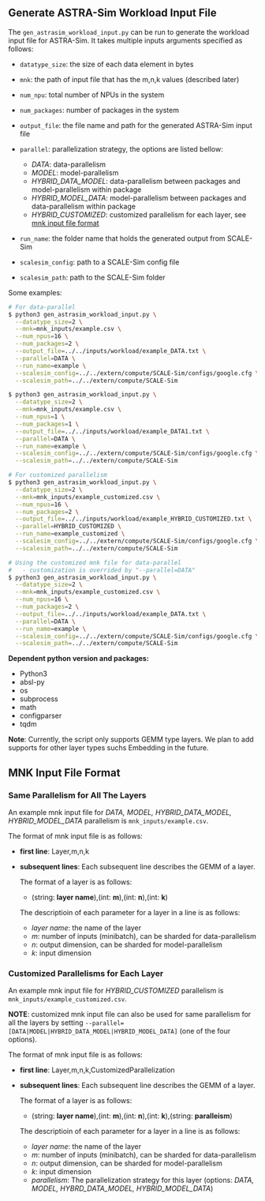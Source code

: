 ## Generate ASTRA-Sim Workload Input File

The `gen_astrasim_workload_input.py` can be run to generate the workload input file for ASTRA-Sim. It takes multiple inputs arguments specified as follows:

- `datatype_size`: the size of each data element in bytes
- `mnk`: the path of input file that has the m,n,k values (described later)
- `num_npu`: total number of NPUs in the system
- `num_packages`: number of packages in the system
- `output_file`: the file name and path for the generated ASTRA-Sim input file
- `parallel`: parallelization strategy, the options are listed bellow:
  - *DATA*: data-parallelism
  - *MODEL*: model-parallelism
  - *HYBRID_DATA_MODEL*: data-parallelism between packages and model-parallelism within package
  - *HYBRID_MODEL_DATA*: model-parallelism between packages and data-parallelism within package
  - *HYBRID_CUSTOMIZED*: customized parallelism for each layer, see [mnk input file format](#customized-parallelisms-for-each-layer)

- `run_name`: the folder name that holds the generated output from SCALE-Sim
- `scalesim_config`: path to a SCALE-Sim config file
- `scalesim_path`: path to the SCALE-Sim folder

Some examples:

```bash
# For data-parallel
$ python3 gen_astrasim_workload_input.py \
  --datatype_size=2 \
  --mnk=mnk_inputs/example.csv \
  --num_npus=16 \
  --num_packages=2 \
  --output_file=../../inputs/workload/example_DATA.txt \
  --parallel=DATA \
  --run_name=example \
  --scalesim_config=../../extern/compute/SCALE-Sim/configs/google.cfg \
  --scalesim_path=../../extern/compute/SCALE-Sim

$ python3 gen_astrasim_workload_input.py \
  --datatype_size=2 \
  --mnk=mnk_inputs/example.csv \
  --num_npus=1 \
  --num_packages=1 \
  --output_file=../../inputs/workload/example_DATA1.txt \
  --parallel=DATA \
  --run_name=example \
  --scalesim_config=../../extern/compute/SCALE-Sim/configs/google.cfg \
  --scalesim_path=../../extern/compute/SCALE-Sim

# For customized parallelism
$ python3 gen_astrasim_workload_input.py \
  --datatype_size=2 \
  --mnk=mnk_inputs/example_customized.csv \
  --num_npus=16 \
  --num_packages=2 \
  --output_file=../../inputs/workload/example_HYBRID_CUSTOMIZED.txt \
  --parallel=HYBRID_CUSTOMIZED \
  --run_name=example_customized \
  --scalesim_config=../../extern/compute/SCALE-Sim/configs/google.cfg \
  --scalesim_path=../../extern/compute/SCALE-Sim

# Using the customized mnk file for data-parallel
# 	- customization is overrided by "--parallel=DATA"
$ python3 gen_astrasim_workload_input.py \
  --datatype_size=2 \
  --mnk=mnk_inputs/example_customized.csv \
  --num_npus=16 \
  --num_packages=2 \
  --output_file=../../inputs/workload/example_DATA.txt \
  --parallel=DATA \
  --run_name=example \
  --scalesim_config=../../extern/compute/SCALE-Sim/configs/google.cfg \
  --scalesim_path=../../extern/compute/SCALE-Sim
```

**Dependent python version and packages:**

- Python3
- absl-py
- os
- subprocess
- math
- configparser
- tqdm

**Note**: Currently, the script only supports GEMM type layers. We plan to add supports for other layer types suchs Embedding in the future.



## MNK Input File Format

### Same Parallelism for All The Layers

An example mnk input file for *DATA, MODEL, HYBRID_DATA_MODEL, HYBRID_MODEL_DATA* parallelism is `mnk_inputs/example.csv`.

The format of mnk input file is as follows:

* **first line**: Layer,m,n,k

* **subsequent lines**: Each subsequent line describes the GEMM of a layer.

  The format of a layer is as follows:

  * (string: **layer name**),(int: **m**),(int: **n**),(int: **k**)

  The descriptioin of each parameter for a layer in a line is as follows:

  * *layer name*: the name of the layer
  * *m*: number of inputs (minibatch), can be sharded for data-parallelism
  * *n*: output dimension, can be sharded for model-parallelism
  * *k*: input dimension

### Customized Parallelisms for Each Layer

An example mnk input file for *HYBRID_CUSTOMIZED* parallelism is `mnk_inputs/example_customized.csv`.

**NOTE**: customized mnk input file can also be used for same parallelism for all the layers by setting `--parallel=[DATA|MODEL|HYBRID_DATA_MODEL|HYBRID_MODEL_DATA]` (one of the four options).

The format of mnk input file is as follows:

* **first line**: Layer,m,n,k,CustomizedParallelization

* **subsequent lines**: Each subsequent line describes the GEMM of a layer.

  The format of a layer is as follows:

  * (string: **layer name**),(int: **m**),(int: **n**),(int: **k**),(string: **paralleism**)

  The descriptioin of each parameter for a layer in a line is as follows:

  * *layer name*: the name of the layer
  * *m*: number of inputs (minibatch), can be sharded for data-parallelism
  * *n*: output dimension, can be sharded for model-parallelism
  * *k*: input dimension
  * *parallelism*: The parallelization strategy for this layer (options: *DATA, MODEL, HYBRD_DATA_MODEL, HYBRID_MODEL_DATA*)

